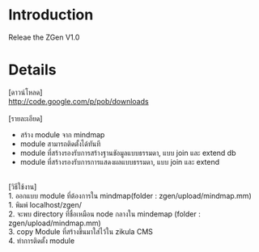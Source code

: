 # Introduction #

Releae the ZGen V1.0


# Details #
[ดาวน์โหลด]<br>
<a href='http://code.google.com/p/pob/downloads'>http://code.google.com/p/pob/downloads</a><br>
<br>
[รายละเอียด]<br>
- สร้าง module จาก mindmap<br>
- module สามารถติดตั้งได้ทันที<br>
- module ที่สร้างรองรับการสร้างฐานขัอมูลแบบธรรมดา,  แบบ join และ extend db<br>
- module ที่สร้างรองรับการการแสดงผลแบบธรรมดา,  แบบ join และ extend<br>
<br>
[วิธีใช้งาน]<br>
1. ออกแบบ module ที่ต้องการใน mindmap(folder : zgen/upload/mindmap.mm)<br>
1. พิมพ์ localhost/zgen/<br>
2. จะพบ directory ที่ชื่อเหมือน node กลางใน mindemap (folder : zgen/upload/mindmap.mm)<br>
3. copy Module ที่สร้างขึ้นมาใส่ไว้ใน zikula CMS<br>
4. ทำการติดตั้ง module<br>